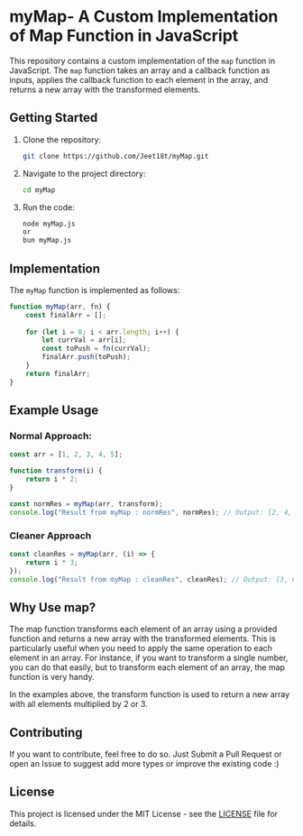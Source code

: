 # myMap- A Custom Implementation of Map Function in JavaScript

This repository contains a custom implementation of the `map` function in JavaScript. The `map` function takes an array and a callback function as inputs, applies the callback function to each element in the array, and returns a new array with the transformed elements.

## Getting Started

1. Clone the repository:
    ```sh
    git clone https://github.com/Jeet18t/myMap.git
    ```

2. Navigate to the project directory:
    ```sh
    cd myMap
    ```
3. Run the code:
    ```sh
    node myMap.js
    or
    bun myMap.js
    ```

## Implementation

The `myMap` function is implemented as follows:

```javascript
function myMap(arr, fn) {
    const finalArr = [];
    
    for (let i = 0; i < arr.length; i++) {
        let currVal = arr[i];
        const toPush = fn(currVal);
        finalArr.push(toPush);
    }
    return finalArr;
}
```
## Example Usage

### Normal Approach: 
```javascript
const arr = [1, 2, 3, 4, 5];

function transform(i) {
    return i * 2;
}

const normRes = myMap(arr, transform);
console.log("Result from myMap : normRes", normRes); // Output: [2, 4, 6, 8, 10]
```

### Cleaner Approach
```javascript
const cleanRes = myMap(arr, (i) => {
    return i * 3;
});
console.log("Result from myMap : cleanRes", cleanRes); // Output: [3, 6, 9, 12, 15]
```

## Why Use map?
The map function transforms each element of an array using a provided function and returns a new array with the transformed elements. This is particularly useful when you need to apply the same operation to each element in an array. For instance, if you want to transform a single number, you can do that easily, but to transform each element of an array, the map function is very handy.

 In the examples above, the transform function is used to return a new array with all elements multiplied by 2 or 3.

## Contributing

If you want to contribute, feel free to do so. Just Submit a Pull Request or open an Issue to suggest add more types or improve the existing code :)

## License

This project is licensed under the MIT License - see the [LICENSE](LICENSE) file for details.
